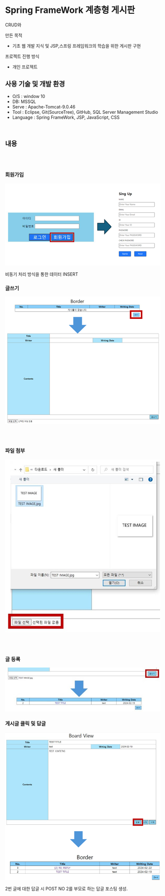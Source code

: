 <h1>Spring FrameWork 계층형 게시판</h1>

CRUD와 

만든 목적

 * 기초 웹 개발 지식 및 JSP,스프링 프레임워크의 학습을 위한 게시판 구현


프로젝트 진행 방식

 * 개인 프로젝트

<h2>사용 기술 및 개발 환경</h2>

 * O/S : window 10
 * DB: MSSQL
 * Serve : Apache-Tomcat-9.0.46
 * Tool : Eclipse, Git(SourceTree), GitHub, SQL Server Management Studio
 * Language : Spring FrameWork, JSP, JavaScript, CSS

<br>

<h2>내용</h2>
<br>
<br>

<h3>회원가입</h3>

![Image](https://github.com/JJM-Study/jjm/blob/173f10c7a6fb728939400b4f4b8aae500e1f30b8/Repositoiry%20Resources/singup.png)

비동기 처리 방식을 통한 데이터 INSERT


<h3>글쓰기</h3>


![Image](https://github.com/JJM-Study/jjm/blob/173f10c7a6fb728939400b4f4b8aae500e1f30b8/Repositoiry%20Resources/Writing%20-%201.png)

<br>
<br>

<h3>파일 첨부</h3>

![Image](https://github.com/JJM-Study/jjm/blob/173f10c7a6fb728939400b4f4b8aae500e1f30b8/Repositoiry%20Resources/File%20Upload.jpg)

<br>
<br>

<h3>글 등록</h3>

![Image](https://github.com/JJM-Study/jjm/blob/494cb5754aa506b560bd07e089eeaecd00a587a5/Repositoiry%20Resources/Writing%20-%202.jpg)

<h3> 게시글 클릭 및 답글 </h3>

![Image](https://github.com/JJM-Study/jjm/blob/46269574a9aede481663ea9600df0d6a623f7d09/Repositoiry%20Resources/Reply.png)


2번 글에 대한 답글 시 POST NO 2를 부모로 하는 답글 포스팅 생성.

<br>
<br>
